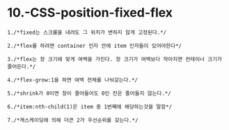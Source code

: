 # 10.-CSS-position-fixed-flex

    1./*fixed는 스크롤을 내려도 그 위치가 변하지 않게 고정된다.*/

    2./*flex를 하려면 container 인자 안에 item 인자들이 있어야한다*/
  
    3./*flex는 창 크기에 맞게 여백을 가진다. 창 크기가 여백보다 작아지면 컨테이너 크기가 줄어든다.*/

    4./*flex-grow:1을 하면 여백 전체를 나눠갖는다.*/

    5./*shrink가 0이면 창이 줄어들어도 0인 칸은 줄어들지 않는다.*/

    6./*item:nth-child(1)은 item 중 1번째에 해당하는것을 말함*/

    7./*캐스케이딩에 의해 더큰 2가 우선순위를 갖는다.*/

